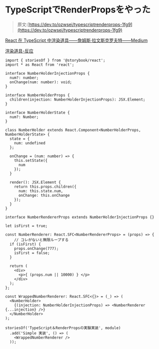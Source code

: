 # TypeScriptでRenderPropsをやった

> 原文:[https://dev.to/ozwsei/typescriptrenderprops-1fg9](https://dev.to/ozwsei/typescriptrenderprops-1fg9)

[React 在 TypeScript 中渲染道具——詹姆斯·拉文斯克罗夫特——Medium](https://medium.com/@jrwebdev/react-render-props-in-typescript-b561b00bc67c)

[渲染道具-反应](https://reactjs.org/docs/render-props.html)

```
import { storiesOf } from '@storybook/react';
import * as React from 'react';

interface NumberHolderInjectionProps {
  num?: number;
  onChange(num: number): void;
}

interface NumberHolderProps {
  children(injection: NumberHolderInjectionProps): JSX.Element;
}

interface NumberHolderState {
  num?: Number;
}

class NumberHolder extends React.Component<NumberHolderProps, NumberHolderState> {
  state = {
    num: undefined
  };

  onChange = (num: number) => {
    this.setState({
      num
    });
  }

  render(): JSX.Element {
    return this.props.children({
      num: this.state.num,
      onChange: this.onChange
    });
  }
}

interface NumberRendererProps extends NumberHolderInjectionProps {}

let isFirst = true;

const NumberRenderer: React.SFC<NumberRendererProps> = (props) => {
    // コレがないと無限ループする
  if (isFirst) {
    props.onChange(777);
    isFirst = false;
  }

  return (
    <div>
      <p>{ (props.num || 10000) } </p>
    </div>
  );
};

const WrappedNumberRenderer: React.SFC<{}> = (_) => (
  <NumberHolder>
    {(injection: NumberHolderInjectionProps) => <NumberRenderer {...injection} />}
  </NumberHolder>
);

storiesOf('TypeScript＆RenderPropsの実験実装', module)
  .add('Simple 実装', () => (
    <WrappedNumberRenderer />
  )); 
```